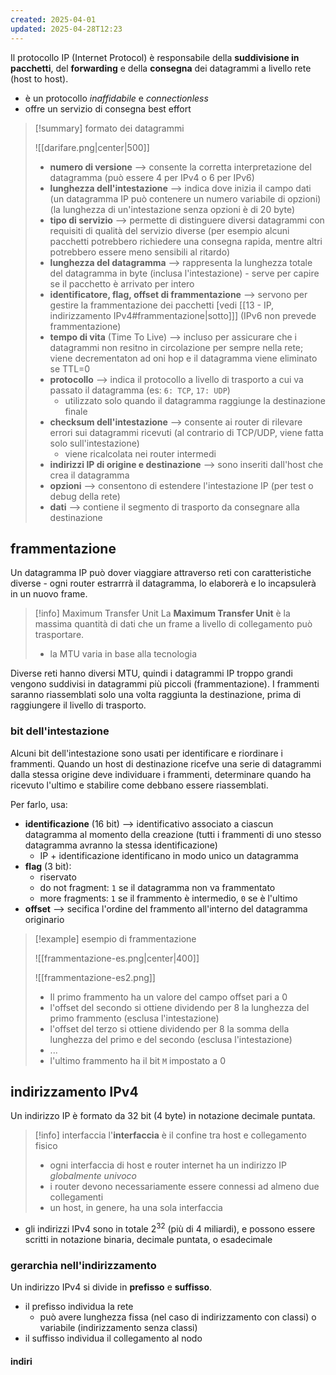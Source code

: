 ```yaml
---
created: 2025-04-01
updated: 2025-04-28T12:23
---
```

Il protocollo IP (Internet Protocol) è responsabile della **suddivisione in pacchetti**, del **forwarding** e della **consegna** dei datagrammi a livello rete (host to host).
- è un protocollo *inaffidabile* e *connectionless*
- offre un servizio di consegna best effort

>[!summary] formato dei datagrammi
> 
>![[darifare.png|center|500]]
>
>- **numero di versione** ⟶ consente la corretta interpretazione del datagramma (può essere 4 per IPv4 o 6 per IPv6)
>- **lunghezza dell'intestazione** ⟶ indica dove inizia il campo dati (un datagramma IP può contenere un numero variabile di opzioni) (la lunghezza di un'intestazione senza opzioni è di 20 byte)
>- **tipo di servizio** ⟶ permette di distinguere diversi datagrammi con requisiti di qualità del servizio diverse (per esempio alcuni pacchetti potrebbero richiedere una consegna rapida, mentre altri potrebbero essere meno sensibili al ritardo)
>- **lunghezza del datagramma** ⟶ rappresenta la lunghezza totale del datagramma in byte (inclusa l'intestazione) - serve per capire se il pacchetto è arrivato per intero
>- **identificatore, flag, offset di frammentazione** ⟶ servono per gestire la frammentazione dei pacchetti [vedi [[13 - IP, indirizzamento IPv4#frammentazione|sotto]]] (IPv6 non prevede frammentazione)
>- **tempo di vita** (Time To Live) ⟶ incluso per assicurare che i datagrammi non resitno in circolazione per sempre nella rete; viene decrementaton ad oni hop e il datagramma viene eliminato se TTL=0
>- **protocollo** ⟶ indica il protocollo a livello di trasporto a cui va passato il datagramma (es: `6: TCP`, `17: UDP`)
>	- utilizzato solo quando il datagramma raggiunge la destinazione finale
>- **checksum dell'intestazione** ⟶ consente ai router di rilevare errori sui datagrammi ricevuti (al contrario di TCP/UDP, viene fatta solo sull'intestazione)
>	- viene ricalcolata nei router intermedi
>- **indirizzi IP di origine e destinazione** ⟶ sono inseriti dall'host che crea il datagramma
>- **opzioni** ⟶ consentono di estendere l'intestazione IP (per test o debug della rete)
>- **dati** ⟶ contiene il segmento di trasporto da consegnare alla destinazione

## frammentazione
Un datagramma IP può dover viaggiare attraverso reti con caratteristiche diverse - ogni router estrarrrà il datagramma, lo elaborerà e lo incapsulerà in un nuovo frame.

>[!info] Maximum Transfer Unit
>La **Maximum Transfer Unit** è la massima quantità di dati che un frame a livello di collegamento può trasportare.
>- la MTU varia in base alla tecnologia

Diverse reti hanno diversi MTU, quindi i datagrammi IP troppo grandi vengono suddivisi in datagrammi più piccoli (frammentazione). I frammenti saranno riassemblati solo una volta raggiunta la destinazione, prima di raggiungere il livello di trasporto.

### bit dell'intestazione
Alcuni bit dell'intestazione sono usati per identificare e riordinare i frammenti. Quando un host di destinazione ricefve una serie di datagrammi dalla stessa origine deve individuare i frammenti, determinare quando ha ricevuto l'ultimo e stabilire come debbano essere riassemblati.

Per farlo, usa:
- **identificazione** (16 bit) ⟶ identificativo associato a ciascun datagramma al momento della creazione (tutti i frammenti di uno stesso datagramma avranno la stessa identificazione)
	- IP + identificazione identificano in modo unico un datagramma
- **flag** (3 bit):
	- riservato
	- do not fragment: `1` se il datagramma non va frammentato
	- more fragments: `1` se il frammento è intermedio, `0` se è l'ultimo
- **offset** ⟶ secifica l'ordine del frammento all'interno del datagramma originario


>[!example] esempio di frammentazione
> 
>![[frammentazione-es.png|center|400]]
>
>![[frammentazione-es2.png]]
>
>- Il primo frammento ha un valore del campo offset pari a 0
>- l'offset del secondo si ottiene dividendo per 8 la lunghezza del primo frammento (esclusa l'intestazione)
>- l'offset del terzo si ottiene dividendo per 8 la somma della lunghezza del primo e del secondo (esclusa l'intestazione)
>- ...
>- l'ultimo frammento ha il bit `M` impostato a 0

## indirizzamento IPv4
Un indirizzo IP è formato da 32 bit (4 byte) in notazione decimale puntata.

>[!info] interfaccia
>l'**interfaccia** è il confine tra host e collegamento fisico
>- ogni interfaccia di host e router internet ha un indirizzo IP *globalmente univoco*
>- i router devono necessariamente essere connessi ad almeno due collegamenti
>- un host, in genere, ha una sola interfaccia

- gli indirizzi IPv4 sono in totale $2^{32}$ (più di 4 miliardi), e possono essere scritti in notazione binaria, decimale puntata, o esadecimale

### gerarchia nell'indirizzamento
Un indirizzo IPv4 si divide in **prefisso** e **suffisso**.
- il prefisso individua la rete
	- può avere lunghezza fissa (nel caso di indirizzamento con classi) o variabile (indirizzamento senza classi)
- il suffisso individua il collegamento al nodo

#### indiri